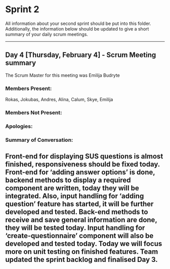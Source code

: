 # Sprint 2

All information about your second sprint should be put into this folder. Additionally, the information below should be updated to give a short summary of your daily scrum meetings.

---

## Day 4 [Thursday, February 4] - Scrum Meeting summary
The Scrum Master for this meeting was Emilija Budryte

### Members Present:
Rokas, Jokubas, Andres, Alina, Calum, Skye, Emilija

### Members Not Present: 
### Apologies:

### Summary of Conversation:
Front-end for displaying SUS questions is almost finished, responsiveness should be fixed today. Front-end for ‘adding answer options’ is done, backend methods to display a required component are written, today they will be integrated. Also, input handling for ‘adding question’ feature has started, it will be further developed and tested. Back-end methods to receive and save general information are done, they will be tested today. Input handling for ‘create-questionnaire’ component will also be developed and tested today. Today we will focus more on unit testing on finished features. Team updated the sprint backlog and finalised Day 3. 
---
